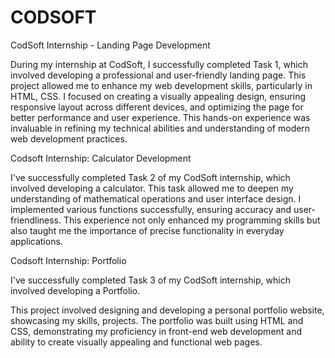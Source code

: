 # CODSOFT
CodSoft Internship - Landing Page Development 


During my internship at CodSoft, I successfully completed Task 1, which involved developing a professional and user-friendly landing page. This project allowed me to enhance my web development skills, particularly in HTML, CSS. I focused on creating a visually appealing design, ensuring responsive layout across different devices, and optimizing the page for better performance and user experience. This hands-on experience was invaluable in refining my technical abilities and understanding of modern web development practices.




Codsoft Internship: Calculator Development

I've successfully completed Task 2 of my CodSoft internship, which involved developing a calculator. This task allowed me to deepen my understanding of mathematical operations and user interface design. I implemented various functions successfully, ensuring accuracy and user-friendliness. This experience not only enhanced my programming skills but also taught me the importance of precise functionality in everyday applications.



Codsoft Internship: Portfolio 



I've successfully completed Task 3 of my CodSoft internship, which involved developing a Portfolio. 



 This project involved designing and developing a personal portfolio website, showcasing my skills, projects. The portfolio was built using HTML and CSS, demonstrating my proficiency in front-end web development and  ability to create visually appealing and functional web pages.




